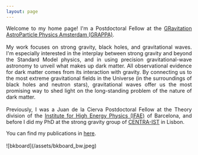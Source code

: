 ```yaml
---
layout: page
---
```

<p align="justify">
Welcome to my home page! I'm a Postdoctoral Fellow at the <a href="https://www.grappa.amsterdam/">GRavitation AstroParticle Physics Amsterdam (GRAPPA)</a>. <br>
<br>
My work focuses on strong gravity, black holes, and gravitational waves. I'm especially interested in the interplay between strong gravity and beyond the Standard Model physics, and in using precision gravitational-wave astronomy to unveil what makes up dark matter. All observational evidence for dark matter comes from its interaction with gravity. By connecting us to the most extreme gravitational fields in the Universe (in the surroundings of black holes and neutron stars), gravitational waves offer us the most promising way to shed light on the long-standing problem of the nature of dark matter. <br>
<br>
Previously, I was a Juan de la Cierva Postdoctoral Fellow at the Theory division of the <a href="https://www.ifae.es/">Institute for High Energy Physics (IFAE)</a> of Barcelona, and before I did my PhD at the strong gravity group of <a href="https://centra.tecnico.ulisboa.pt/network/grit/">CENTRA-IST</a> in Lisbon.
</p>
You can find my publications in <a href="https://inspirehep.net/authors/1418746">here</a>.
<br/><br/> 
![bkboard](/assets/bkboard_bw.jpeg)
